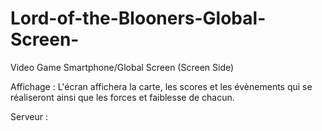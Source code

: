 # Lord-of-the-Blooners-Global-Screen-
Video Game Smartphone/Global Screen (Screen Side)

Affichage :
L'écran affichera la carte, les scores et les évènements qui se réaliseront ainsi que les forces et faiblesse de chacun.

Serveur :